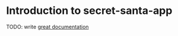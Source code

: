 # Introduction to secret-santa-app

TODO: write [great documentation](http://jacobian.org/writing/what-to-write/)
